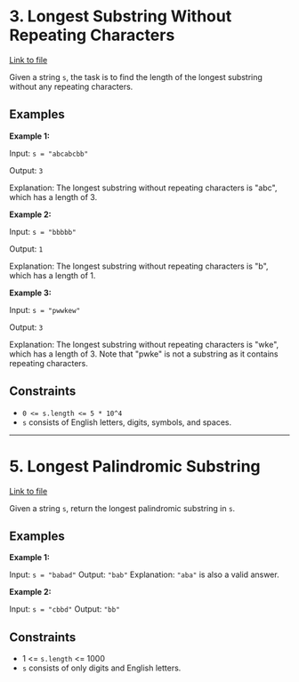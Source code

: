 # 3. Longest Substring Without Repeating Characters

[Link to file](longest_substring_without_repeating.py)

Given a string `s`, the task is to find the length of the longest substring without any repeating characters.

## Examples

**Example 1:**

Input: `s = "abcabcbb"`

Output: `3`

Explanation: The longest substring without repeating characters is "abc", which has a length of 3.

**Example 2:**

Input: `s = "bbbbb"`

Output: `1`

Explanation: The longest substring without repeating characters is "b", which has a length of 1.

**Example 3:**

Input: `s = "pwwkew"`

Output: `3`

Explanation: The longest substring without repeating characters is "wke", which has a length of 3. Note that "pwke" is not a substring as it contains repeating characters.

## Constraints

- `0 <= s.length <= 5 * 10^4`
- `s` consists of English letters, digits, symbols, and spaces.

---

# 5. Longest Palindromic Substring

[Link to file](longest_palindromic_substring.py)

Given a string `s`, return the longest palindromic substring in `s`.

## Examples

**Example 1:**

Input: `s = "babad"`
Output: `"bab"`
Explanation: `"aba"` is also a valid answer.

**Example 2:**

Input: `s = "cbbd"`
Output: `"bb"`

## Constraints

- 1 <= `s.length` <= 1000
- `s` consists of only digits and English letters.